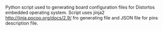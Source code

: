 Python script used to generating board configuration files for Distortos embedded operating system.
Script uses jinja2 http://jinja.pocoo.org/docs/2.9/ fro generating file and JSON file for pins description file.
